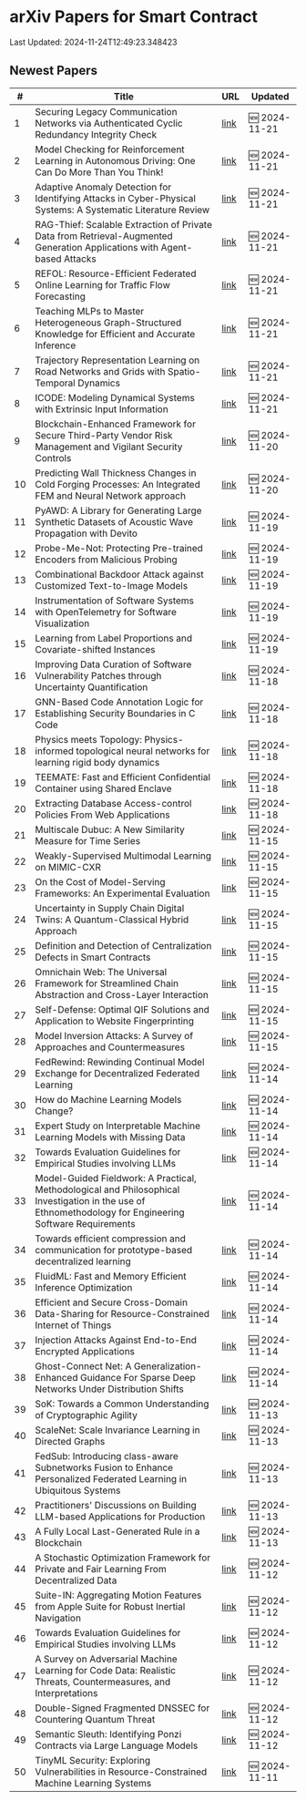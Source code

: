 # arXiv Papers for Smart Contract

Last Updated: 2024-11-24T12:49:23.348423

## Newest Papers

|\#|Title|URL|Updated|
|---|---|---|---|
|1|Securing Legacy Communication Networks via Authenticated Cyclic Redundancy Integrity Check|[link](http://arxiv.org/abs/2411.14394v1)|🆕 2024-11-21|
|2|Model Checking for Reinforcement Learning in Autonomous Driving: One Can Do More Than You Think!|[link](http://arxiv.org/abs/2411.14375v1)|🆕 2024-11-21|
|3|Adaptive Anomaly Detection for Identifying Attacks in Cyber-Physical Systems: A Systematic Literature Review|[link](http://arxiv.org/abs/2411.14278v1)|🆕 2024-11-21|
|4|RAG-Thief: Scalable Extraction of Private Data from Retrieval-Augmented Generation Applications with Agent-based Attacks|[link](http://arxiv.org/abs/2411.14110v1)|🆕 2024-11-21|
|5|REFOL: Resource-Efficient Federated Online Learning for Traffic Flow Forecasting|[link](http://arxiv.org/abs/2411.14046v1)|🆕 2024-11-21|
|6|Teaching MLPs to Master Heterogeneous Graph-Structured Knowledge for Efficient and Accurate Inference|[link](http://arxiv.org/abs/2411.14035v1)|🆕 2024-11-21|
|7|Trajectory Representation Learning on Road Networks and Grids with Spatio-Temporal Dynamics|[link](http://arxiv.org/abs/2411.14014v1)|🆕 2024-11-21|
|8|ICODE: Modeling Dynamical Systems with Extrinsic Input Information|[link](http://arxiv.org/abs/2411.13914v1)|🆕 2024-11-21|
|9|Blockchain-Enhanced Framework for Secure Third-Party Vendor Risk Management and Vigilant Security Controls|[link](http://arxiv.org/abs/2411.13447v1)|🆕 2024-11-20|
|10|Predicting Wall Thickness Changes in Cold Forging Processes: An Integrated FEM and Neural Network approach|[link](http://arxiv.org/abs/2411.13366v1)|🆕 2024-11-20|
|11|PyAWD: A Library for Generating Large Synthetic Datasets of Acoustic Wave Propagation with Devito|[link](http://arxiv.org/abs/2411.12636v1)|🆕 2024-11-19|
|12|Probe-Me-Not: Protecting Pre-trained Encoders from Malicious Probing|[link](http://arxiv.org/abs/2411.12508v1)|🆕 2024-11-19|
|13|Combinational Backdoor Attack against Customized Text-to-Image Models|[link](http://arxiv.org/abs/2411.12389v1)|🆕 2024-11-19|
|14|Instrumentation of Software Systems with OpenTelemetry for Software Visualization|[link](http://arxiv.org/abs/2411.12380v1)|🆕 2024-11-19|
|15|Learning from Label Proportions and Covariate-shifted Instances|[link](http://arxiv.org/abs/2411.12334v1)|🆕 2024-11-19|
|16|Improving Data Curation of Software Vulnerability Patches through Uncertainty Quantification|[link](http://arxiv.org/abs/2411.11659v1)|🆕 2024-11-18|
|17|GNN-Based Code Annotation Logic for Establishing Security Boundaries in C Code|[link](http://arxiv.org/abs/2411.11567v1)|🆕 2024-11-18|
|18|Physics meets Topology: Physics-informed topological neural networks for learning rigid body dynamics|[link](http://arxiv.org/abs/2411.11467v1)|🆕 2024-11-18|
|19|TEEMATE: Fast and Efficient Confidential Container using Shared Enclave|[link](http://arxiv.org/abs/2411.11423v1)|🆕 2024-11-18|
|20|Extracting Database Access-control Policies From Web Applications|[link](http://arxiv.org/abs/2411.11380v1)|🆕 2024-11-18|
|21|Multiscale Dubuc: A New Similarity Measure for Time Series|[link](http://arxiv.org/abs/2411.10418v1)|🆕 2024-11-15|
|22|Weakly-Supervised Multimodal Learning on MIMIC-CXR|[link](http://arxiv.org/abs/2411.10356v1)|🆕 2024-11-15|
|23|On the Cost of Model-Serving Frameworks: An Experimental Evaluation|[link](http://arxiv.org/abs/2411.10337v1)|🆕 2024-11-15|
|24|Uncertainty in Supply Chain Digital Twins: A Quantum-Classical Hybrid Approach|[link](http://arxiv.org/abs/2411.10254v1)|🆕 2024-11-15|
|25|Definition and Detection of Centralization Defects in Smart Contracts|[link](http://arxiv.org/abs/2411.10169v1)|🆕 2024-11-15|
|26|Omnichain Web: The Universal Framework for Streamlined Chain Abstraction and Cross-Layer Interaction|[link](http://arxiv.org/abs/2411.10132v1)|🆕 2024-11-15|
|27|Self-Defense: Optimal QIF Solutions and Application to Website Fingerprinting|[link](http://arxiv.org/abs/2411.10059v1)|🆕 2024-11-15|
|28|Model Inversion Attacks: A Survey of Approaches and Countermeasures|[link](http://arxiv.org/abs/2411.10023v1)|🆕 2024-11-15|
|29|FedRewind: Rewinding Continual Model Exchange for Decentralized Federated Learning|[link](http://arxiv.org/abs/2411.09842v1)|🆕 2024-11-14|
|30|How do Machine Learning Models Change?|[link](http://arxiv.org/abs/2411.09645v1)|🆕 2024-11-14|
|31|Expert Study on Interpretable Machine Learning Models with Missing Data|[link](http://arxiv.org/abs/2411.09591v1)|🆕 2024-11-14|
|32|Towards Evaluation Guidelines for Empirical Studies involving LLMs|[link](http://arxiv.org/abs/2411.07668v2)|🆕 2024-11-14|
|33|Model-Guided Fieldwork: A Practical, Methodological and Philosophical Investigation in the use of Ethnomethodology for Engineering Software Requirements|[link](http://arxiv.org/abs/2411.09303v1)|🆕 2024-11-14|
|34|Towards efficient compression and communication for prototype-based decentralized learning|[link](http://arxiv.org/abs/2411.09267v1)|🆕 2024-11-14|
|35|FluidML: Fast and Memory Efficient Inference Optimization|[link](http://arxiv.org/abs/2411.09242v1)|🆕 2024-11-14|
|36|Efficient and Secure Cross-Domain Data-Sharing for Resource-Constrained Internet of Things|[link](http://arxiv.org/abs/2411.09229v1)|🆕 2024-11-14|
|37|Injection Attacks Against End-to-End Encrypted Applications|[link](http://arxiv.org/abs/2411.09228v1)|🆕 2024-11-14|
|38|Ghost-Connect Net: A Generalization-Enhanced Guidance For Sparse Deep Networks Under Distribution Shifts|[link](http://arxiv.org/abs/2411.09199v1)|🆕 2024-11-14|
|39|SoK: Towards a Common Understanding of Cryptographic Agility|[link](http://arxiv.org/abs/2411.08781v1)|🆕 2024-11-13|
|40|ScaleNet: Scale Invariance Learning in Directed Graphs|[link](http://arxiv.org/abs/2411.08758v1)|🆕 2024-11-13|
|41|FedSub: Introducing class-aware Subnetworks Fusion to Enhance Personalized Federated Learning in Ubiquitous Systems|[link](http://arxiv.org/abs/2411.08699v1)|🆕 2024-11-13|
|42|Practitioners' Discussions on Building LLM-based Applications for Production|[link](http://arxiv.org/abs/2411.08574v1)|🆕 2024-11-13|
|43|A Fully Local Last-Generated Rule in a Blockchain|[link](http://arxiv.org/abs/2411.08439v1)|🆕 2024-11-13|
|44|A Stochastic Optimization Framework for Private and Fair Learning From Decentralized Data|[link](http://arxiv.org/abs/2411.07889v1)|🆕 2024-11-12|
|45|Suite-IN: Aggregating Motion Features from Apple Suite for Robust Inertial Navigation|[link](http://arxiv.org/abs/2411.07828v1)|🆕 2024-11-12|
|46|Towards Evaluation Guidelines for Empirical Studies involving LLMs|[link](http://arxiv.org/abs/2411.07668v1)|🆕 2024-11-12|
|47|A Survey on Adversarial Machine Learning for Code Data: Realistic Threats, Countermeasures, and Interpretations|[link](http://arxiv.org/abs/2411.07597v1)|🆕 2024-11-12|
|48|Double-Signed Fragmented DNSSEC for Countering Quantum Threat|[link](http://arxiv.org/abs/2411.07535v1)|🆕 2024-11-12|
|49|Semantic Sleuth: Identifying Ponzi Contracts via Large Language Models|[link](http://arxiv.org/abs/2411.07498v1)|🆕 2024-11-12|
|50|TinyML Security: Exploring Vulnerabilities in Resource-Constrained Machine Learning Systems|[link](http://arxiv.org/abs/2411.07114v1)|🆕 2024-11-11|
